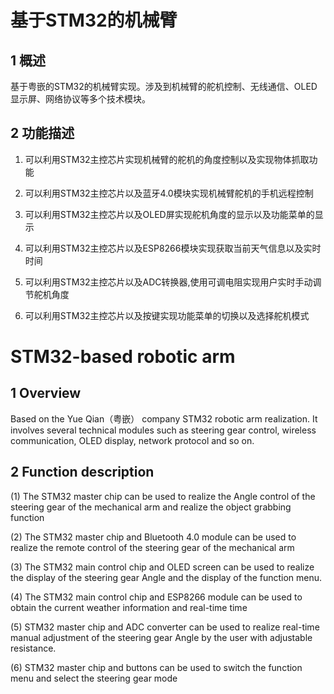 # 基于STM32的机械臂

## 1 概述

基于粤嵌的STM32的机械臂实现。涉及到机械臂的舵机控制、无线通信、OLED显示屏、网络协议等多个技术模块。

## 2 功能描述

1. 可以利用STM32主控芯片实现机械臂的舵机的角度控制以及实现物体抓取功能

2. 可以利用STM32主控芯片以及蓝牙4.0模块实现机械臂舵机的手机远程控制

3. 可以利用STM32主控芯片以及OLED屏实现舵机角度的显示以及功能菜单的显示

4. 可以利用STM32主控芯片以及ESP8266模块实现获取当前天气信息以及实时时间

5. 可以利用STM32主控芯片以及ADC转换器,使用可调电阻实现用户实时手动调节舵机角度

6. 可以利用STM32主控芯片以及按键实现功能菜单的切换以及选择舵机模式


# STM32-based robotic arm

## 1 Overview 

Based on the Yue Qian（粤嵌） company STM32 robotic arm realization. It involves several technical modules such as steering gear control, wireless communication, OLED display, network protocol and so on.

## 2 Function description 

(1) The STM32 master chip can be used to realize the Angle control of the steering gear of the mechanical arm and realize the object grabbing function 

(2) The STM32 master chip and Bluetooth 4.0 module can be used to realize the remote control of the steering gear of the mechanical arm 

(3) The STM32 main control chip and OLED screen can be used to realize the display of the steering gear Angle and the display of the function menu. 

(4) The STM32 main control chip and ESP8266 module can be used to obtain the current weather information and real-time time 

(5) STM32 master chip and ADC converter can be used to realize real-time manual adjustment of the steering gear Angle by the user with adjustable resistance. 

(6) STM32 master chip and buttons can be used to switch the function menu and select the steering gear mode
